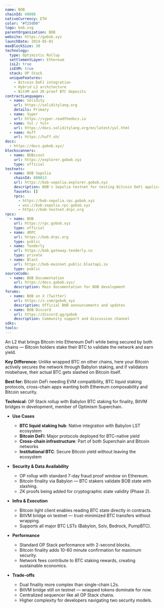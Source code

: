 ```yaml
---
name: BOB
chainId: 60808
nativeCurrency: ETH
color: "#f25d00"
logo: bob.svg
parentOrganization: BOB
website: https://gobob.xyz
launchDate: 2024-05-01
maxBlockSize: 30
technology:
  type: Optimistic Rollup
  settlementLayer: Ethereum
  isL2: true
  isEVM: true
  stack: OP Stack
  uniqueFeatures:
    - Bitcoin DeFi integration
    - Hybrid L2 architecture
    - BitVM and ZK-proof BTC deposits
contractLanguages:
  - name: Solidity
    url: https://soliditylang.org
    details: Primary
  - name: Vyper
    url: https://vyper.readthedocs.io
  - name: Yul / Yul+
    url: https://docs.soliditylang.org/en/latest/yul.html
  - name: Huff
    url: https://huff.sh/
docs:
  - https://docs.gobob.xyz/
blockscanners:
  - name: BOBscout
    url: https://explorer.gobob.xyz
    type: official
testnets:
  - name: BOB Sepolia
    chainId: 808813
    url: https://bob-sepolia.explorer.gobob.xyz
    description: BOB's Sepolia testnet for testing Bitcoin DeFi applications and cross-chain interactions.
    faucets: []
    rpcs:
      - https://bob-sepolia.rpc.gobob.xyz
      - wss://bob-sepolia.rpc.gobob.xyz
      - https://bob-testnet.drpc.org
rpcs:
  - name: BOB
    url: https://rpc.gobob.xyz
    type: official
  - name: dRPC
    url: https://bob.drpc.org
    type: public
  - name: Tenderly
    url: https://bob.gateway.tenderly.co
    type: private
  - name: Blast
    url: https://bob-mainnet.public.blastapi.io
    type: public
sourceCode:
  - name: BOB Documentation
    url: https://docs.gobob.xyz/
    description: Main documentation for BOB development
forums:
  - name: BOB on X (Twitter)
    url: https://x.com/gobob_xyz
    description: Official BOB announcements and updates
  - name: BOB Discord
    url: https://discord.gg/gobob
    description: Community support and discussion channel
sdks:
tools:
---
```


An L2 that brings Bitcoin into Ethereum DeFi while being secured by both chains — Bitcoin holders stake their BTC to validate the network and earn yield.

**Key Difference:** Unlike wrapped BTC on other chains, here your Bitcoin actively secures the network through Babylon staking, and if validators misbehave, their actual BTC gets slashed on Bitcoin itself.

**Best for:** Bitcoin DeFi needing EVM compatibility, BTC liquid staking protocols, cross-chain apps wanting both Ethereum composability and Bitcoin security.

**Technical:** OP Stack rollup with Babylon BTC staking for finality, BitVM bridges in development, member of Optimism Superchain.

- **Use Cases**
  - **BTC liquid staking hub**: Native integration with Babylon LST ecosystem
  - **Bitcoin DeFi**: Major protocols deployed for BTC-native yield
  - **Cross-chain infrastructure**: Part of both Superchain and Bitcoin networks
  - **Institutional BTC**: Secure Bitcoin yield without leaving the ecosystem

- **Security & Data Availability**
  - OP rollup with standard 7-day fraud proof window on Ethereum.
  - Bitcoin finality via Babylon — BTC stakers validate BOB state with slashing.
  - ZK proofs being added for cryptographic state validity (Phase 2).

- **Infra & Execution**
  - Bitcoin light client enables reading BTC state directly in contracts.
  - BitVM bridge on testnet — trust-minimized BTC transfers without wrapping.
  - Supports all major BTC LSTs (Babylon, Solv, Bedrock, PumpBTC).

- **Performance**
  - Standard OP Stack performance with 2-second blocks.
  - Bitcoin finality adds 10-60 minute confirmation for maximum security.
  - Network fees contribute to BTC staking rewards, creating sustainable economics.

- **Trade-offs**
  - Dual finality more complex than single-chain L2s.
  - BitVM bridge still on testnet — wrapped tokens dominate for now.
  - Centralized sequencer like all OP Stack chains.
  - Higher complexity for developers navigating two security models.
